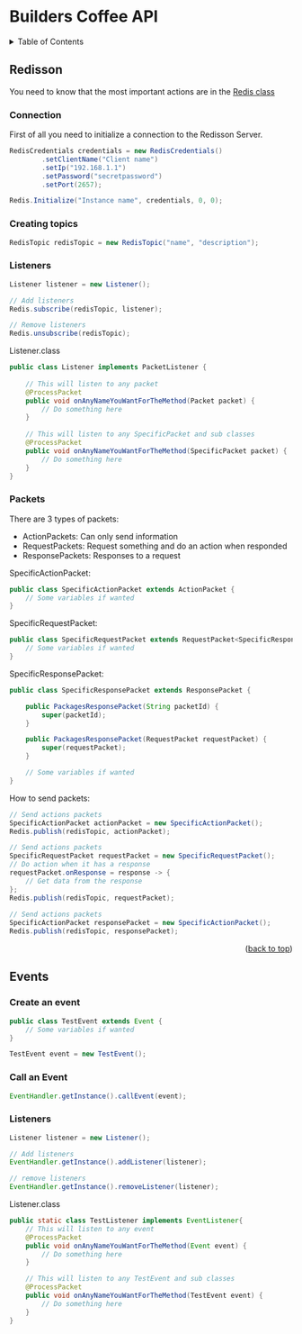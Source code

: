 # Builders Coffee API

<div id="top"></div>

<!-- TABLE OF CONTENTS -->
<details>
  <summary>Table of Contents</summary>
  <ol>
    <li>
      <a href="#redisson">Redisson</a>
      <ul>
        <li><a href="#redisson-connection">Connection</a></li>
        <li><a href="#redisson-topics">Creating topics</a></li>
        <li><a href="#redisson-listeners">Listeners</a></li>
        <li><a href="#redisson-packets">Packets</a></li>
      </ul>
    </li>
    <li>
      <a href="#events">Events</a>
      <ul>
        <li><a href="#events-event">Create an event</a></li>
        <li><a href="#events-callevent">Call an event</a></li>
        <li><a href="#events-listeners">Listeners</a></li>
      </ul>
    </li>
  </ol>
</details>

## Redisson
<div id="redisson"></div>

You need to know that the most important actions are in the [Redis class](https://github.com/builderscoffee/builderscoffeeapi/blob/main/src/main/java/eu/builderscoffee/api/common/redisson/Redis.java)

### Connection
<div id="redisson-connection"></div>
First of all you need to initialize a connection to the Redisson Server.

```java
RedisCredentials credentials = new RedisCredentials()
        .setClientName("Client name")
        .setIp("192.168.1.1")
        .setPassword("secretpassword")
        .setPort(2657);

Redis.Initialize("Instance name", credentials, 0, 0);
```

### Creating topics
<div id="redisson-topics"></div>

```java
RedisTopic redisTopic = new RedisTopic("name", "description");
```

### Listeners
<div id="redisson-listeners"></div>

```java
Listener listener = new Listener();

// Add listeners
Redis.subscribe(redisTopic, listener);

// Remove listeners
Redis.unsubscribe(redisTopic);
```

Listener.class
```java
public class Listener implements PacketListener {
    
    // This will listen to any packet
    @ProcessPacket
    public void onAnyNameYouWantForTheMethod(Packet packet) {
        // Do something here
    }
    
    // This will listen to any SpecificPacket and sub classes
    @ProcessPacket
    public void onAnyNameYouWantForTheMethod(SpecificPacket packet) {
        // Do something here
    }
}
```

### Packets
<div id="redisson-packets"></div>

There are 3 types of packets:
* ActionPackets: Can only send information
* RequestPackets: Request something and do an action when responded
* ResponsePackets: Responses to a request

SpecificActionPacket:
```java
public class SpecificActionPacket extends ActionPacket {
    // Some variables if wanted
}
```

SpecificRequestPacket:
```java
public class SpecificRequestPacket extends RequestPacket<SpecificResponsePacket> {
    // Some variables if wanted
}
```

SpecificResponsePacket:
```java
public class SpecificResponsePacket extends ResponsePacket {

    public PackagesResponsePacket(String packetId) {
        super(packetId);
    }

    public PackagesResponsePacket(RequestPacket requestPacket) {
        super(requestPacket);
    }

    // Some variables if wanted
}
```

How to send packets:
```java
// Send actions packets
SpecificActionPacket actionPacket = new SpecificActionPacket();
Redis.publish(redisTopic, actionPacket);

// Send actions packets
SpecificRequestPacket requestPacket = new SpecificRequestPacket();
// Do action when it has a response
requestPacket.onResponse = response -> {
    // Get data from the response
};
Redis.publish(redisTopic, requestPacket);
        
// Send actions packets
SpecificActionPacket responsePacket = new SpecificActionPacket();
Redis.publish(redisTopic, responsePacket);
```


<p align="right">(<a href="#top">back to top</a>)</p>

## Events
<div id="events"></div>

### Create an event
<div id="events-event"></div>

```java
public class TestEvent extends Event {
    // Some variables if wanted
}
```

```java
TestEvent event = new TestEvent();
```

### Call an Event
<div id="events-callevent"></div>

```java
EventHandler.getInstance().callEvent(event);
```

### Listeners
<div id="events-listeners"></div>

```java
Listener listener = new Listener();

// Add listeners
EventHandler.getInstance().addListener(listener);

// remove listeners
EventHandler.getInstance().removeListener(listener);
```

Listener.class
```java
public static class TestListener implements EventListener{
    // This will listen to any event
    @ProcessPacket
    public void onAnyNameYouWantForTheMethod(Event event) {
        // Do something here
    }

    // This will listen to any TestEvent and sub classes
    @ProcessPacket
    public void onAnyNameYouWantForTheMethod(TestEvent event) {
        // Do something here
    }
}
```